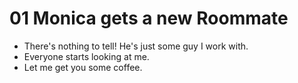 # 01 Monica gets a new Roommate

- There's nothing to tell! He's just some guy I work with.
- Everyone starts looking at me.
- Let me get you some coffee.
